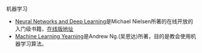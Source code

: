 机器学习

- [Neural Networks and Deep Learning](https://github.com/zhangkaihua88/ML/tree/master/Michael%20Nielsen-2015-Neural%20Networks%20and%20Deep%20Learning)是Michael Nielsen所著的在线开放的入门级书籍，[在线版地址](http://neuralnetworksanddeeplearning.com/)
- [Machine Learning Yearning](https://github.com/zhangkaihua88/ML/tree/master/Andrew%20Ng.-2018-Machine%20Learning%20Yearning)是Andrew Ng.(吴恩达)所著，目的是教会使用机器学习算法。